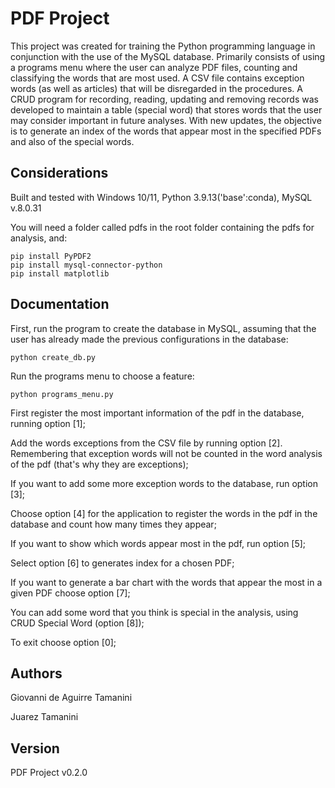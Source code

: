 # PDF Project
This project was created for training the Python programming language in conjunction with the use of the MySQL database. Primarily consists of using a programs menu where the user can analyze PDF files, counting and classifying the words that are most used. A CSV file contains exception words (as well as articles) that will be disregarded in the procedures. A CRUD program for recording, reading, updating and removing records was developed to maintain a table (special word) that stores words that the user may consider important in future analyses. With new updates, the objective is to generate an index of the words that appear most in the specified PDFs and also of the special words.

## Considerations
Built and tested with Windows 10/11, Python 3.9.13('base':conda), MySQL v.8.0.31

You will need a folder called pdfs in the root folder containing the pdfs for analysis, and:

````
pip install PyPDF2
pip install mysql-connector-python
pip install matplotlib
````

## Documentation

First, run the program to create the database in MySQL, assuming that the user has already made the previous configurations in the database:

````
python create_db.py
````

Run the programs menu to choose a feature:

````
python programs_menu.py
````

First register the most important information of the pdf in the database, running option [1];

Add the words exceptions from the CSV file by running option [2]. Remembering that exception words will not be counted in the word analysis of the pdf (that's why they are exceptions);

If you want to add some more exception words to the database, run option [3];

Choose option [4] for the application to register the words in the pdf in the database and count how many times they appear;

If you want to show which words appear most in the pdf, run option [5];

Select option [6] to generates index for a chosen PDF;

If you want to generate a bar chart with the words that appear the most in a given PDF choose option [7];

You can add some word that you think is special in the analysis, using CRUD Special Word (option [8]);

To exit choose option [0];

## Authors
Giovanni de Aguirre Tamanini

Juarez Tamanini

## Version
PDF Project v0.2.0
